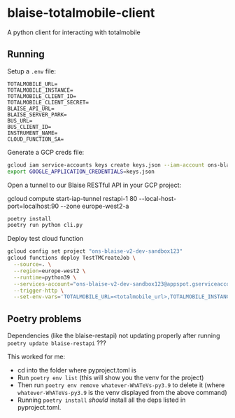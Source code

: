 # blaise-totalmobile-client

A python client for interacting with totalmobile

## Running

Setup a `.env` file:

```.env
TOTALMOBILE_URL=
TOTALMOBILE_INSTANCE=
TOTALMOBILE_CLIENT_ID=
TOTALMOBILE_CLIENT_SECRET=
BLAISE_API_URL=
BLAISE_SERVER_PARK=
BUS_URL=
BUS_CLIENT_ID=
INSTRUMENT_NAME=
CLOUD_FUNCTION_SA=
```

Generate a GCP creds file:
```sh
gcloud iam service-accounts keys create keys.json --iam-account ons-blaise-v2-dev-sandbox123@appspot.gserviceaccount.com
export GOOGLE_APPLICATION_CREDENTIALS=keys.json
```

Open a tunnel to our Blaise RESTful API in your GCP project:

gcloud compute start-iap-tunnel restapi-1 80 --local-host-port=localhost:90 --zone europe-west2-a

```sh
poetry install
poetry run python cli.py
```

Deploy test cloud function

```sh
gcloud config set project "ons-blaise-v2-dev-sandbox123"
gcloud functions deploy TestTMCreateJob \
  --source=. \
  --region=europe-west2 \
  --runtime=python39 \
  --services-account="ons-blaise-v2-dev-sandbox123@appspot.gserviceaccount.com" \
  --trigger-http \
  --set-env-vars='TOTALMOBILE_URL=<totalmobile_url>,TOTALMOBILE_INSTANCE=<totalmobile_instance>,TOTALMOBILE_CLIENT_ID=<totalmobile_client_id>,TOTALMOBILE_CLIENT_SECRET=<totalmobile_client_id>'
```

## Poetry problems

Dependencies (like the blaise-restapi) not updating properly after running ```poetry update blaise-restapi``` ???

This worked for me:

* cd into the folder where pyproject.toml is
* Run ```poetry env list``` (this will show you the venv for the project)
* Then run ```poetry env remove whatever-WhATeVs-py3.9``` to delete it (where ```whatever-WhATeVs-py3.9``` is the venv displayed from the above command) 
* Running ```poetry install``` <i>should</i> install all the deps listed in pyproject.toml.
